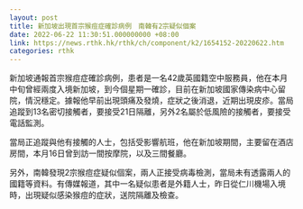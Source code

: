 ```yaml
---
layout: post
title: 新加坡出現首宗猴痘症確診病例　南韓有2宗疑似個案
date: 2022-06-22 11:30:51.000000000 +08:00
link: https://news.rthk.hk/rthk/ch/component/k2/1654152-20220622.htm
categories: rthk
---
```


新加坡通報首宗猴痘症確診病例，患者是一名42歲英國籍空中服務員，他在本月中旬曾經兩度入境新加坡，到今個星期一確診，目前在新加坡國家傳染病中心留院，情況穩定。據報他早前出現頭痛及發燒，症狀之後消退，近期出現皮疹。當局追蹤到13名密切接觸者，要接受21日隔離，另外2名屬於低風險的接觸者，要接受電話監測。

當局正追蹤與他有接觸的人士，包括受影響航班，他在新加坡期間，主要留在酒店房間，本月16日曾到訪一間按摩院，以及三間餐廳。

另外，南韓發現2宗猴痘症疑似個案，兩人正接受病毒檢測，當局未有透露兩人的國籍等資料。有傳媒報道，其中一名疑似患者是外籍人士，昨日從仁川機場入境時，出現疑似感染猴痘的症狀，送院隔離及檢查。
